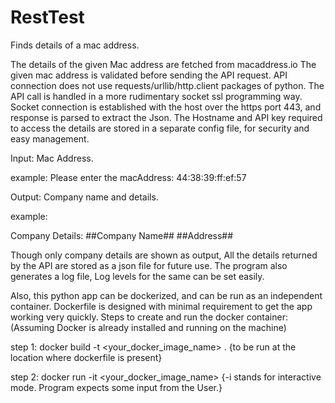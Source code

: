 # RestTest
Finds details of a mac address.

The details of the given Mac address are fetched from macaddress.io
The given mac address is validated before sending the API request.
API connection does not use requests/urllib/http.client packages of python.
The API call is handled in a more rudimentary socket ssl programming way.
Socket connection is established with the host over the https port 443, and response is parsed to extract the Json.
The Hostname and API key required to access the details are stored in a separate config file, for security and easy management.

Input: Mac Address.

example:
Please enter the macAddress:
44:38:39:ff:ef:57

Output: Company name and details.

example:

Company Details:
##Company Name##
##Address##


Though only company details are shown as output, All the details returned by the API are stored as a json file for future use.
The program also generates a log file, Log levels for the same can be set easily.

Also, this python app can be dockerized, and can be run as an independent container.
Dockerfile is designed with minimal requirement to get the app working very quickly.
Steps to create and run the docker container:
(Assuming Docker is already installed and running on the machine)

step 1:
docker build -t <your_docker_image_name> .
{to be run at the location where dockerfile is present}

step 2:
docker run -it <your_docker_image_name>
{-i stands for interactive mode. Program expects some input from the User.}